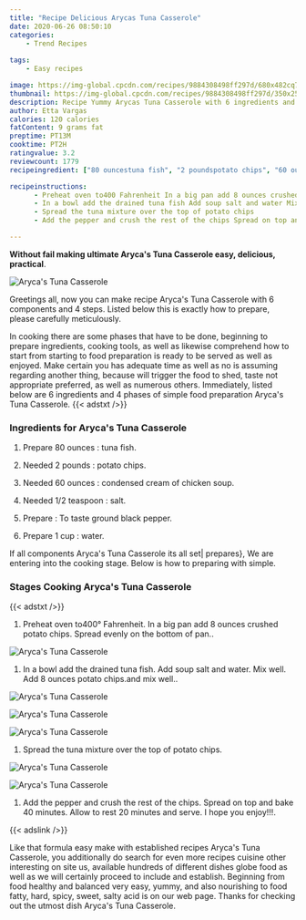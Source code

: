 ```yaml
---
title: "Recipe Delicious Arycas Tuna Casserole"
date: 2020-06-26 08:50:10
categories:
    - Trend Recipes
    
tags:
    - Easy recipes

image: https://img-global.cpcdn.com/recipes/9884308498ff297d/680x482cq70/arycas-tuna-casserole-recipe-main-photo.jpg
thumbnail: https://img-global.cpcdn.com/recipes/9884308498ff297d/350x250cq70/arycas-tuna-casserole-recipe-main-photo.jpg
description: Recipe Yummy Arycas Tuna Casserole with 6 ingredients and 4 stages of easy cooking.
author: Etta Vargas
calories: 120 calories
fatContent: 9 grams fat
preptime: PT13M
cooktime: PT2H
ratingvalue: 3.2
reviewcount: 1779
recipeingredient: ["80 ouncestuna fish", "2 poundspotato chips", "60 ouncescondensed cream of chicken soup", "1/2 teaspoonsalt", "To taste ground black pepper", "1 cupwater"]

recipeinstructions: 
      - Preheat oven to400 Fahrenheit In a big pan add 8 ounces crushed potato chips Spread evenly on the bottom of pan 
      - In a bowl add the drained tuna fish Add soup salt and water Mix well Add 8 ounces potato chipsand mix well 
      - Spread the tuna mixture over the top of potato chips 
      - Add the pepper and crush the rest of the chips Spread on top and bake 40 minutes Allow to rest 20 minutes and serve I hope you enjoy

---
```




**Without fail making ultimate Aryca&#39;s Tuna Casserole easy, delicious, practical**. 


![Aryca&#39;s Tuna Casserole](https://img-global.cpcdn.com/recipes/9884308498ff297d/680x482cq70/arycas-tuna-casserole-recipe-main-photo.jpg "Aryca&#39;s Tuna Casserole")




Greetings all, now you can make recipe Aryca&#39;s Tuna Casserole with 6 components and 4 steps. Listed below this is exactly how to prepare, please carefully meticulously.

In cooking there are some phases that have to be done, beginning to prepare ingredients, cooking tools, as well as likewise comprehend how to start from starting to food preparation is ready to be served as well as enjoyed. Make certain you has adequate time as well as no is assuming regarding another thing, because will trigger the food to shed, taste not appropriate preferred, as well as numerous others. Immediately, listed below are 6 ingredients and 4 phases of simple food preparation Aryca&#39;s Tuna Casserole.
{{< adstxt />}}

### Ingredients for Aryca&#39;s Tuna Casserole


1. Prepare 80 ounces : tuna fish.

1. Needed 2 pounds : potato chips.

1. Needed 60 ounces : condensed cream of chicken soup.

1. Needed 1/2 teaspoon : salt.

1. Prepare  : To taste ground black pepper.

1. Prepare 1 cup : water.



If all components Aryca&#39;s Tuna Casserole its all set| prepares}, We are entering into the cooking stage. Below is how to preparing with simple.

### Stages Cooking Aryca&#39;s Tuna Casserole

{{< adstxt />}}


1. Preheat oven to400° Fahrenheit. In a big pan add 8 ounces crushed potato chips. Spread evenly on the bottom of pan..



![Aryca&#39;s Tuna Casserole](https://img-global.cpcdn.com/steps/a799c7f6ae22245f/160x128cq70/arycas-tuna-casserole-recipe-step-1-photo.jpg" "Aryca&#39;s Tuna Casserole")



1. In a bowl add the drained tuna fish. Add soup salt and water. Mix well. Add 8 ounces potato chips.and mix well..



![Aryca&#39;s Tuna Casserole](https://img-global.cpcdn.com/steps/847fd836409a3178/160x128cq70/arycas-tuna-casserole-recipe-step-2-photo.jpg" "Aryca&#39;s Tuna Casserole")

![Aryca&#39;s Tuna Casserole](https://img-global.cpcdn.com/steps/5e022e84a01cba25/160x128cq70/arycas-tuna-casserole-recipe-step-2-photo.jpg" "Aryca&#39;s Tuna Casserole")

![Aryca&#39;s Tuna Casserole](https://img-global.cpcdn.com/steps/ce8b1859261e5a9b/160x128cq70/arycas-tuna-casserole-recipe-step-2-photo.jpg" "Aryca&#39;s Tuna Casserole")



1. Spread the tuna mixture over the top of potato chips.



![Aryca&#39;s Tuna Casserole](https://img-global.cpcdn.com/steps/2d5cb8141ab3a52e/160x128cq70/arycas-tuna-casserole-recipe-step-3-photo.jpg" "Aryca&#39;s Tuna Casserole")

![Aryca&#39;s Tuna Casserole](https://img-global.cpcdn.com/steps/1eed7100ac89e543/160x128cq70/arycas-tuna-casserole-recipe-step-3-photo.jpg" "Aryca&#39;s Tuna Casserole")



1. Add the pepper and crush the rest of the chips. Spread on top and bake 40 minutes. Allow to rest 20 minutes and serve. I hope you enjoy!!!.





{{< adslink />}}

Like that formula easy make with established recipes Aryca&#39;s Tuna Casserole, you additionally do search for even more recipes cuisine other interesting on site us, available hundreds of different dishes globe food as well as we will certainly proceed to include and establish. Beginning from food healthy and balanced very easy, yummy, and also nourishing to food fatty, hard, spicy, sweet, salty acid is on our web page. Thanks for checking out the utmost dish Aryca&#39;s Tuna Casserole.
